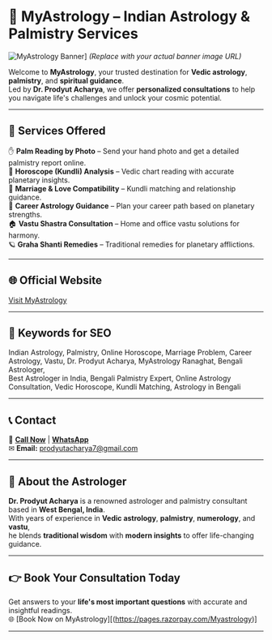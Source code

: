# 🌟 MyAstrology – Indian Astrology & Palmistry Services  

![MyAstrology Banner]([banner.jpg)] 
*(Replace with your actual banner image URL)*  

Welcome to **MyAstrology**, your trusted destination for **Vedic astrology**, **palmistry**, and **spiritual guidance**.  
Led by **Dr. Prodyut Acharya**, we offer **personalized consultations** to help you navigate life's challenges and unlock your cosmic potential.

---

## 🔮 Services Offered  

✋ **Palm Reading by Photo** – Send your hand photo and get a detailed palmistry report online.  
📜 **Horoscope (Kundli) Analysis** – Vedic chart reading with accurate planetary insights.  
💑 **Marriage & Love Compatibility** – Kundli matching and relationship guidance.  
💼 **Career Astrology Guidance** – Plan your career path based on planetary strengths.  
🏠 **Vastu Shastra Consultation** – Home and office vastu solutions for harmony.  
🪐 **Graha Shanti Remedies** – Traditional remedies for planetary afflictions.  

---

## 🌐 Official Website  
[Visit MyAstrology](https://astro.myastrology.in)  

---

## 📌 Keywords for SEO  
Indian Astrology, Palmistry, Online Horoscope, Marriage Problem, Career Astrology, Vastu, Dr. Prodyut Acharya, MyAstrology Ranaghat, Bengali Astrologer,  
Best Astrologer in India, Bengali Palmistry Expert, Online Astrology Consultation, Vedic Horoscope, Kundli Matching, Astrology in Bengali  

---

## 📞 Contact  
📱 **[Call Now](tel:+919333122768)** | **[WhatsApp](https://wa.me/919333122768)**  
✉ **Email:** [prodyutacharya7@gmail.com](mailto:prodyutacharya7@gmail.com)  

---

## 📣 About the Astrologer  
**Dr. Prodyut Acharya** is a renowned astrologer and palmistry consultant based in **West Bengal, India**.  
With years of experience in **Vedic astrology**, **palmistry**, **numerology**, and **vastu**,  
he blends **traditional wisdom** with **modern insights** to offer life-changing guidance.  

---

## 👉 Book Your Consultation Today  
Get answers to your **life's most important questions** with accurate and insightful readings.  
🌐 [Book Now on MyAstrology][(https://pages.razorpay.com/Myastrology)]

---
